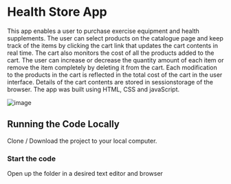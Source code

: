 # Health Store App

This app enables a user to purchase exercise equipment and health supplements. The user can select products on the catalogue page and keep track of the items by clicking the cart link that updates the cart contents in real time. The cart also monitors the cost of all the products added to the cart. The user can increase or decrease the quantity amount of each item or remove the item completely by deleting it from the cart. Each modification to the products in the cart is reflected in the total cost of the cart in the user interface. Details of the cart contents are stored in sessionstorage of the browser. The app was built using HTML, CSS and javaScript.

![image](https://github.com/johnnyd81/health-shop/assets/95863021/6899dc5f-3cae-47fb-b629-c405b660c7a2)


## Running the Code Locally

Clone / Download the project to your local computer.

### Start the code

Open up the folder in a desired text editor and browser 
